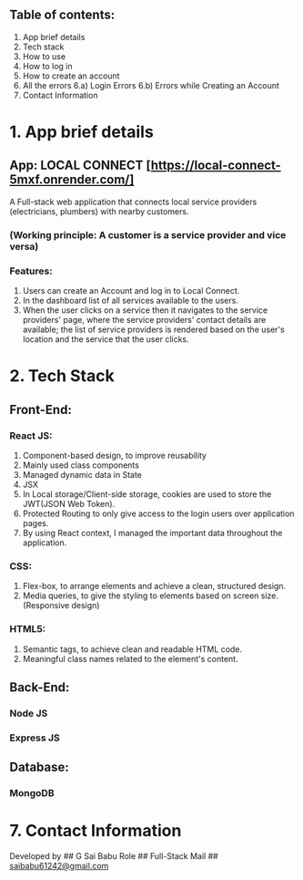 ## Table of contents:
1. App brief details
2. Tech stack 
3. How to use 
4. How to log in 
5. How to create an account
6. All the errors
   6.a) Login Errors
   6.b) Errors while Creating an Account
7. Contact Information

# 1. App brief details
## App: LOCAL CONNECT [https://local-connect-5mxf.onrender.com/]
A Full-stack web application that connects local service providers (electricians, plumbers) with nearby 
customers.
### (Working principle: A customer is a service provider and vice versa)
### Features:
  1. Users can create an Account and log in to Local Connect.
  2. In the dashboard list of all services available to the users.
  3. When the user clicks on a service then it navigates to the service providers' page, where the service providers' contact details are available; the list of service providers is rendered based on the user's location and the service that the user clicks.

# 2. Tech Stack
## Front-End: 
### React JS:
  1. Component-based design, to improve reusability
  2. Mainly used class components
  3. Managed dynamic data in State
  4. JSX
  5. In Local storage/Client-side storage, cookies are used to store the JWT(JSON Web Token).
  6. Protected Routing to only give access to the login users over application pages.
  7. By using React context, I managed the important data throughout the application. 
### CSS:
  1. Flex-box, to arrange elements and achieve a clean, structured design.
  2. Media queries, to give the styling to elements based on screen size. (Responsive design)
### HTML5:
  1. Semantic tags, to achieve clean and readable HTML code.
  2. Meaningful class names related to the element's content.

## Back-End:
  ### Node JS
  ### Express JS
## Database:
  ### MongoDB










# 7. Contact Information
  Developed by ## G Sai Babu
  Role ## Full-Stack
  Mail ## saibabu61242@gmail.com
